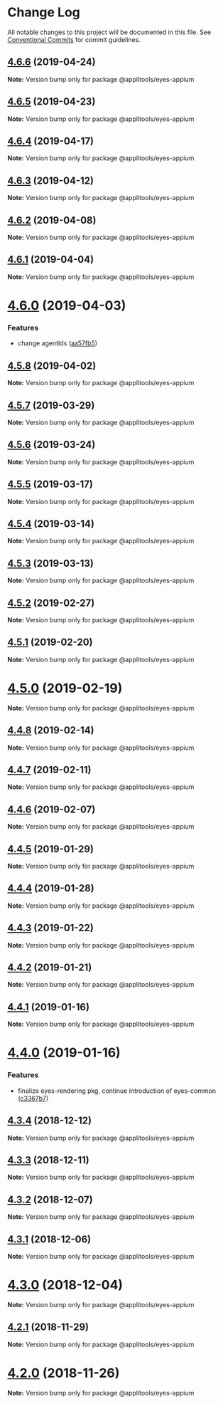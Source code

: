 # Change Log

All notable changes to this project will be documented in this file.
See [Conventional Commits](https://conventionalcommits.org) for commit guidelines.

## [4.6.6](https://github.com/applitools/eyes.sdk.javascript1/compare/@applitools/eyes-appium@4.6.5...@applitools/eyes-appium@4.6.6) (2019-04-24)

**Note:** Version bump only for package @applitools/eyes-appium





## [4.6.5](https://github.com/applitools/eyes.sdk.javascript1/compare/@applitools/eyes-appium@4.6.4...@applitools/eyes-appium@4.6.5) (2019-04-23)

**Note:** Version bump only for package @applitools/eyes-appium






## [4.6.4](https://github.com/applitools/eyes.sdk.javascript1/compare/@applitools/eyes-appium@4.6.3...@applitools/eyes-appium@4.6.4) (2019-04-17)

**Note:** Version bump only for package @applitools/eyes-appium





## [4.6.3](https://github.com/applitools/eyes.sdk.javascript1/compare/@applitools/eyes-appium@4.6.2...@applitools/eyes-appium@4.6.3) (2019-04-12)

**Note:** Version bump only for package @applitools/eyes-appium





## [4.6.2](https://github.com/applitools/eyes.sdk.javascript1/compare/@applitools/eyes-appium@4.6.1...@applitools/eyes-appium@4.6.2) (2019-04-08)

**Note:** Version bump only for package @applitools/eyes-appium





## [4.6.1](https://github.com/applitools/eyes.sdk.javascript1/compare/@applitools/eyes-appium@4.6.0...@applitools/eyes-appium@4.6.1) (2019-04-04)

**Note:** Version bump only for package @applitools/eyes-appium





# [4.6.0](https://github.com/applitools/eyes.sdk.javascript1/compare/@applitools/eyes-appium@4.5.8...@applitools/eyes-appium@4.6.0) (2019-04-03)


### Features

* change agentIds ([aa57fb5](https://github.com/applitools/eyes.sdk.javascript1/commit/aa57fb5))





## [4.5.8](https://github.com/applitools/eyes.sdk.javascript1/compare/@applitools/eyes-appium@4.5.7...@applitools/eyes-appium@4.5.8) (2019-04-02)

**Note:** Version bump only for package @applitools/eyes-appium





## [4.5.7](https://github.com/applitools/eyes.sdk.javascript1/compare/@applitools/eyes-appium@4.5.6...@applitools/eyes-appium@4.5.7) (2019-03-29)

**Note:** Version bump only for package @applitools/eyes-appium





## [4.5.6](https://github.com/applitools/eyes.sdk.javascript1/compare/@applitools/eyes-appium@4.5.5...@applitools/eyes-appium@4.5.6) (2019-03-24)

**Note:** Version bump only for package @applitools/eyes-appium





## [4.5.5](https://github.com/applitools/eyes.sdk.javascript1/compare/@applitools/eyes-appium@4.5.4...@applitools/eyes-appium@4.5.5) (2019-03-17)

**Note:** Version bump only for package @applitools/eyes-appium





## [4.5.4](https://github.com/applitools/eyes.sdk.javascript1/compare/@applitools/eyes-appium@4.5.3...@applitools/eyes-appium@4.5.4) (2019-03-14)

**Note:** Version bump only for package @applitools/eyes-appium





## [4.5.3](https://github.com/applitools/eyes.sdk.javascript1/compare/@applitools/eyes-appium@4.5.2...@applitools/eyes-appium@4.5.3) (2019-03-13)

**Note:** Version bump only for package @applitools/eyes-appium





## [4.5.2](https://github.com/applitools/eyes.sdk.javascript1/compare/@applitools/eyes-appium@4.5.1...@applitools/eyes-appium@4.5.2) (2019-02-27)

**Note:** Version bump only for package @applitools/eyes-appium





## [4.5.1](https://github.com/applitools/eyes.sdk.javascript1/compare/@applitools/eyes-appium@4.5.0...@applitools/eyes-appium@4.5.1) (2019-02-20)

**Note:** Version bump only for package @applitools/eyes-appium





# [4.5.0](https://github.com/applitools/eyes.sdk.javascript1/compare/@applitools/eyes-appium@4.4.8...@applitools/eyes-appium@4.5.0) (2019-02-19)

**Note:** Version bump only for package @applitools/eyes-appium





## [4.4.8](https://github.com/applitools/eyes.sdk.javascript1/compare/@applitools/eyes-appium@4.4.7...@applitools/eyes-appium@4.4.8) (2019-02-14)

**Note:** Version bump only for package @applitools/eyes-appium





## [4.4.7](https://github.com/applitools/eyes.sdk.javascript1/compare/@applitools/eyes-appium@4.4.6...@applitools/eyes-appium@4.4.7) (2019-02-11)

**Note:** Version bump only for package @applitools/eyes-appium






## [4.4.6](https://github.com/applitools/eyes.sdk.javascript1/compare/@applitools/eyes-appium@4.4.5...@applitools/eyes-appium@4.4.6) (2019-02-07)

**Note:** Version bump only for package @applitools/eyes-appium





## [4.4.5](https://github.com/applitools/eyes.sdk.javascript1/compare/@applitools/eyes-appium@4.4.4...@applitools/eyes-appium@4.4.5) (2019-01-29)

**Note:** Version bump only for package @applitools/eyes-appium





## [4.4.4](https://github.com/applitools/eyes.sdk.javascript1/compare/@applitools/eyes-appium@4.4.3...@applitools/eyes-appium@4.4.4) (2019-01-28)

**Note:** Version bump only for package @applitools/eyes-appium





## [4.4.3](https://github.com/applitools/eyes.sdk.javascript1/compare/@applitools/eyes-appium@4.4.2...@applitools/eyes-appium@4.4.3) (2019-01-22)

**Note:** Version bump only for package @applitools/eyes-appium





## [4.4.2](https://github.com/applitools/eyes.sdk.javascript1/compare/@applitools/eyes-appium@4.4.1...@applitools/eyes-appium@4.4.2) (2019-01-21)

**Note:** Version bump only for package @applitools/eyes-appium





## [4.4.1](https://github.com/applitools/eyes.sdk.javascript1/compare/@applitools/eyes-appium@4.4.0...@applitools/eyes-appium@4.4.1) (2019-01-16)

**Note:** Version bump only for package @applitools/eyes-appium





# [4.4.0](https://github.com/applitools/eyes.sdk.javascript1/compare/@applitools/eyes-appium@4.3.4...@applitools/eyes-appium@4.4.0) (2019-01-16)


### Features

* finalize eyes-rendering pkg, continue introduction of eyes-common ([c3367b7](https://github.com/applitools/eyes.sdk.javascript1/commit/c3367b7))





## [4.3.4](https://github.com/applitools/eyes.sdk.javascript1/compare/@applitools/eyes-appium@4.3.3...@applitools/eyes-appium@4.3.4) (2018-12-12)

**Note:** Version bump only for package @applitools/eyes-appium





## [4.3.3](https://github.com/applitools/eyes.sdk.javascript1/compare/@applitools/eyes-appium@4.3.2...@applitools/eyes-appium@4.3.3) (2018-12-11)

**Note:** Version bump only for package @applitools/eyes-appium





## [4.3.2](https://github.com/applitools/eyes.sdk.javascript1/compare/@applitools/eyes-appium@4.3.1...@applitools/eyes-appium@4.3.2) (2018-12-07)

**Note:** Version bump only for package @applitools/eyes-appium





## [4.3.1](https://github.com/applitools/eyes.sdk.javascript1/compare/@applitools/eyes-appium@4.3.0...@applitools/eyes-appium@4.3.1) (2018-12-06)

**Note:** Version bump only for package @applitools/eyes-appium





# [4.3.0](https://github.com/applitools/eyes.sdk.javascript1/compare/@applitools/eyes-appium@4.2.1...@applitools/eyes-appium@4.3.0) (2018-12-04)

**Note:** Version bump only for package @applitools/eyes-appium





## [4.2.1](https://github.com/applitools/eyes.sdk.javascript1/compare/@applitools/eyes-appium@4.2.0...@applitools/eyes-appium@4.2.1) (2018-11-29)

**Note:** Version bump only for package @applitools/eyes-appium





# [4.2.0](https://github.com/applitools/eyes.sdk.javascript1/compare/@applitools/eyes-appium@4.1.0...@applitools/eyes-appium@4.2.0) (2018-11-26)

**Note:** Version bump only for package @applitools/eyes-appium
